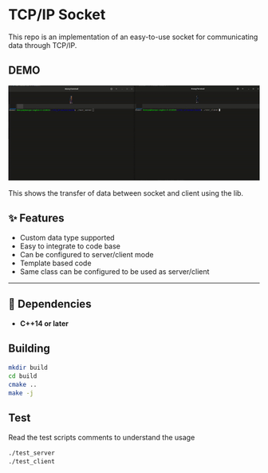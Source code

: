 # TCP/IP Socket 
This repo is an implementation of an easy-to-use socket for communicating data through TCP/IP.

## DEMO

<p align="center">
  <img src="assets/demo.gif" alt="TCP IP DEMO" width="600"/>
</p>
This shows the transfer of data between socket and client using the lib. 

## ✨ Features

- Custom data type supported
- Easy to integrate to code base
- Can be configured to server/client mode 
- Template based code
- Same class can be configured to be used as server/client

---

## 🔧 Dependencies

- **C++14 or later**

## Building
```bash 
mkdir build
cd build
cmake ..
make -j
```

## Test
Read the test scripts comments to understand the usage
```bash
./test_server
./test_client
```


